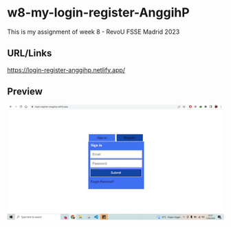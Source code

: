 # w8-my-login-register-AnggihP

This is my assignment of week 8 - RevoU FSSE Madrid 2023

## URL/Links

<https://login-register-anggihp.netlify.app/>

## Preview

![loginpage](asset/page1.jpg)
